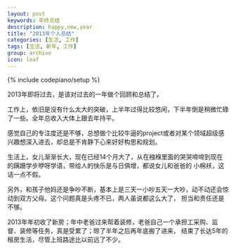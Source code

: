 ```yaml
---
layout: post
keywords: 年终总结
description: happy,new,year
title: "2013年个人总结"
categories: [生活, 工作]
tags: [生活, 新年, 工作]
group: archive
icon: leaf
---
```

{% include codepiano/setup %}
<p class="paragraph">
2013年即将过去，是该对过去的一年做个回顾和总结了。
</p>

<p class="paragraph">
工作上，依旧是没有什么太大的突破，上半年过得比较悠闲，下半年倒是稍微忙碌了一些。全年总收入大体上跟去年持平。

感觉自己的专注度还是不够，总想做个比较牛逼的project或者对某个领域超级感兴趣想深入进去，却总是不肯静下心来好好构思和规划。
</p>

<p class="paragraph">
生活上，女儿渐渐长大，现在已经14个月大了，从在襁褓里面的哭哭啼啼到现在的蹒跚学步咿呀学语，带给人的快乐是与日俱增，都说女儿和爸爸的
小棉袄，这话一点不假。

另外，和孩子他妈还是争吵不断，基本上是三天一小吵五天一大吵，动不动还会惊动到双方父母。这个问题真是头疼不已，两人虽说都这么大了，
担当和责任还是不够。

2013年年初收了新房；年中老爸过来帮着装修，老爸自己一个承担工采购、监督、装修等任务，真是受累了；晾了半年之后再年底搬了进来，
结束了长达5年的租房生活，尽管上班路途比以前远了不少。
</p>
